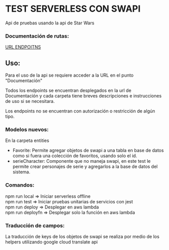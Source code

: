 # TEST SERVERLESS CON SWAPI
Api de pruebas usando la api de Star Wars
### Documentación de rutas:
[URL ENDPOITNS](https://documenter.getpostman.com/view/14224194/UVe9RV2f)
## Uso:
Para el uso de la api se requiere acceder a la URL en el punto "Documentación"                 

Todos los endpoints se encuentran desplegados en la url de Documentación y cada carpeta tiene breves descripciones e instrucciones de uso si se necesitara.      
    
Los endpoints no se encuentran con autorización o restricción de algún tipo.

### Modelos nuevos:
En la carpeta entities           
- Favorite: Permite agregar objetos de swapi a una tabla en base de datos como si fuera una colección de favoritos, usando solo el id.
- serieCharacter: Componente que no maneja swapi, en este test le permite crear personajes de serie y agregarlos a la base de datos del sistema.
### Comandos:   
npm run local => Iniciar serverless offline          
npm run test => Iniciar pruebas unitarias de servicios con jest   
npm run deploy => Desplegar en aws lambda        
npm run deployfn => Desplegar solo la función en aws lambda    

### Traducción de campos:
La traducción de keys de los objetos de swapi se realiza por medio de los helpers utilizando google cloud translate api

